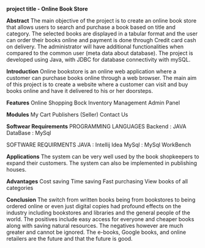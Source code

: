 **project title - Online Book Store**


**Abstract**
The main objective of the project is to create an online book store that allows users to search and purchase a book based on title and category. The selected books are displayed in a tabular format and the user can order their books online and payment is done through Credit card cash on delivery. The administrator will have additional functionalities when compared to the common user (meta data about database).
     The project is developed using Java, with JDBC for database connectivity with mySQL.


**Introduction**
Online bookstore is an online web application where a customer can purchase books online through a web browser. The main aim of this project is to create a website where a customer can visit and buy books online and have it delivered to his or her doorsteps.


**Features**
Online Shopping
Bock Inventory Management
Admin Panel


**Modules**
My Cart
Publishers (Seller)
Contact Us


**Softwear Requirements**
PROGRAMMING LANGUAGES 
       Backend   : JAVA 
        DataBase : MySql

 SOFTWARE REQUIRMENTS 
     JAVA    :  Intellij Idea 
      MySql  : MySql WorkBench


**Applications**
The system can be very well used by the book shopkeepers to expand their customers.
 The system can also be implemented in publishing houses.


**Advantages**
Cost saving
Time saving
Fast purchasing
View books of all categories


**Conclusion**
The switch from written books being from bookstores to being ordered online or even just digital copies had profound effects on the industry including bookstores and libraries and the general people of the world. The positives include easy access for everyone and cheaper books along with saving natural resources. The negatives however are much greater and cannot be ignored. The e-books, Google books, and online retailers are the future and that the future is good.


